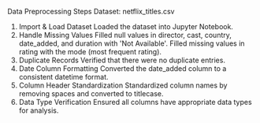Data Preprocessing Steps
Dataset: netflix_titles.csv 

1.	Import & Load Dataset
      Loaded the dataset into Jupyter Notebook.
2.	Handle Missing Values
      Filled null values in director, cast, country, date_added, and duration with 'Not Available'.
      Filled missing values in rating with the mode (most frequent rating).
3.	Duplicate Records
      Verified that there were no duplicate entries.
4.	Date Column Formatting
      Converted the date_added column to a consistent datetime format.
5.	Column Header Standardization
      Standardized column names by removing spaces and converted to titlecase.
6.	Data Type Verification
      Ensured all columns have appropriate data types for analysis.

